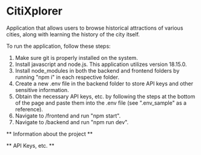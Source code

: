 # CitiXplorer
Application that allows users to browse historical attractions of various cities, along with learning the history of the city itself.

To run the application, follow these steps:

1. Make sure git is properly installed on the system.
2. Install javascript and node.js. This application utilizes version 18.15.0.
3. Install node_modules in both the backend and frontend folders by running "npm i" in each respective folder.
4. Create a new .env file in the backend folder to store API keys and other sensitive information.
5. Obtain the necessary API keys, etc. by following the steps at the bottom of the page and paste them into the .env file (see ".env_sample" as a reference).
6. Navigate to /frontend and run "npm start".
7. Navigate to /backend and run "npm run dev".

** Information about the project **

** API Keys, etc. **
